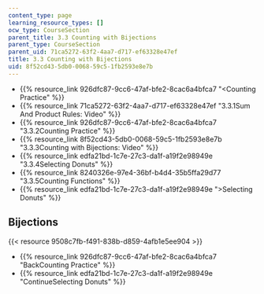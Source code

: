 ```yaml
---
content_type: page
learning_resource_types: []
ocw_type: CourseSection
parent_title: 3.3 Counting with Bijections
parent_type: CourseSection
parent_uid: 71ca5272-63f2-4aa7-d717-ef63328e47ef
title: 3.3 Counting with Bijections
uid: 8f52cd43-5db0-0068-59c5-1fb2593e8e7b
---
```


*   {{% resource_link 926dfc87-9cc6-47af-bfe2-8cac6a4bfca7 "\<Counting Practice" %}}
*   {{% resource_link 71ca5272-63f2-4aa7-d717-ef63328e47ef "3.3.1Sum And Product Rules: Video" %}}
*   {{% resource_link 926dfc87-9cc6-47af-bfe2-8cac6a4bfca7 "3.3.2Counting Practice" %}}
*   {{% resource_link 8f52cd43-5db0-0068-59c5-1fb2593e8e7b "3.3.3Counting with Bijections: Video" %}}
*   {{% resource_link edfa21bd-1c7e-27c3-da1f-a19f2e98949e "3.3.4Selecting Donuts" %}}
*   {{% resource_link 8240326e-97e4-36bf-b4d4-35b5ffa29d77 "3.3.5Counting Functions" %}}
*   {{% resource_link edfa21bd-1c7e-27c3-da1f-a19f2e98949e "\>Selecting Donuts" %}}

Bijections
----------

{{< resource 9508c7fb-f491-838b-d859-4afb1e5ee904 >}}

*   {{% resource_link 926dfc87-9cc6-47af-bfe2-8cac6a4bfca7 "BackCounting Practice" %}}
*   {{% resource_link edfa21bd-1c7e-27c3-da1f-a19f2e98949e "ContinueSelecting Donuts" %}}